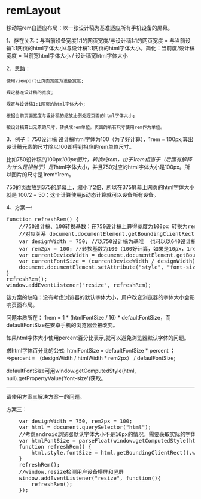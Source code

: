 # remLayout
移动端rem自适应布局：以一张设计稿为基准适应所有手机设备的屏幕。

1、存在关系：与当前设备宽度1:1的网页宽度/与设计稿1:1的网页宽度 = 与当前设备1:1网页的html字体大小/与设计稿1:1网页的html字体大小。简化：当前度/设计稿宽度 = 当前宽html字体大小 / 设计稿宽html字体大小

2、思路：

	使用viewport让页面宽度为设备宽度;
	
	规定基准设计稿的宽度;
	
	规定与设计稿1:1网页的html字体大小;
	
	根据当前页面宽度与设计稿的缩放比例处理页面的html字体大小;
	
	按设计稿算出元素的尺寸，转换成rem单位。页面的所有尺寸使用rem作为单位。

3、例子： 750设计稿 设计稿html字体为100（为了好计算），1rem = 100px;算出设计稿元素的尺寸除以100即得到相应的rem单位尺寸。

比如750设计稿的100px*100px图片，转换成rem，由于1rem相当于（后面有解释为什么是相当于）是1*html字体大小，并且750对应的html字体大小是100px。所以图片的尺寸是1rem*1rem。

750的页面放到375的屏幕上，缩小了2倍，所以在375屏幕上网页的html字体大小就是 100/2 = 50；这个计算使用js动态计算就可以设备所有设备。

4、方案一:

<pre>
function refreshRem() {
	//750设计稿、100转换基数：在750设计稿上算得宽度为100px 转换为rem 即 1rem
	//对应关系 document.documentElement.getBoundingClientRect().width/750 = x/100，x为当前屏幕对应的字体大小
	var designWidth = 750; //以750设计稿为基准  也可以以640设计稿为基准
	var rem2px = 100; //转换基数为100（100好计算，如果是10px，1rem=10px，但是浏览器支持的最小字体是12px 会转成 1rem = 12px ）
	var currentDeviceWidth = document.documentElement.getBoundingClientRect().width;
	var currentFontSize = (currentDeviceWidth / designWidth) * rem2px;
	document.documentElement.setAttribute("style", "font-size:" + currentFontSize + "px;");
}
refreshRem();
window.addEventListener("resize", refreshRem);
</pre>

该方案的缺陷：没有考虑浏览器的默认字体大小，用户改变浏览器的字体大小会影响页面布局。

问题本质所在： 1rem = 1 * (htmlFontSize / 16) * defaultFontSize，而defaultFontSize在安卓手机的浏览器会被改变。

如果html字体大小使用percent百分比表示,就可以避免浏览器默认字体的问题。 

求html字体百分比的公式: htmlFontSize = defaultFontSize * percent ；=>percent = （designWidth / htmlWidth * rem2px） / defaulFontSize;

defaultFontSize可用window.getComputedStyle(html, null).getPropertyValue('font-size')获取。
<hr />
请使用方案三解决方案一的问题。

方案三：
<pre>
	var designWidth = 750, rem2px = 100;
	var html = document.querySelector("html");
	//考虑android浏览器默认字体大小不是16px的情况，需要获取实际的字体大小
	var htmlFontSize = parseFloat(window.getComputedStyle(html, null).getPropertyValue('font-size'));
	function refreshRem() {
		html.style.fontSize = html.getBoundingClientRect().width / designWidth * rem2px / htmlFontSize * 100 + '%';
	}
	refreshRem();
	//window.resize检测用户设备横屏和竖屏
	window.addEventListener("resize", function(){
		refreshRem();
	});
</pre>
	
